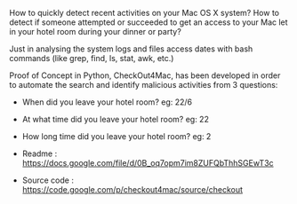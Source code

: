 How to quickly detect recent activities on your Mac OS X system? How to detect if someone attempted or succeeded to get an access to your Mac let in your hotel room during your dinner or party?

Just in analysing the system logs and files access dates with bash commands (like grep, find, ls, stat, awk, etc.)

Proof of Concept in Python, CheckOut4Mac, has been developed in order to automate the search and identify malicious activities from 3 questions:
  * When did you leave your hotel room? eg: 22/6
  * At what time did you leave your hotel room? eg: 22
  * How long time did you leave your hotel room? eg: 2

  * Readme : https://docs.google.com/file/d/0B_oq7opm7im8ZUFQbThhSGEwT3c
  * Source code : https://code.google.com/p/checkout4mac/source/checkout